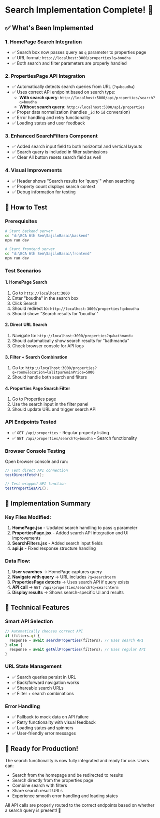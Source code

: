 # Search Implementation Complete! 🎉

## ✅ What's Been Implemented

### 1. **HomePage Search Integration**

- ✅ Search box now passes query as `q` parameter to properties page
- ✅ URL format: `http://localhost:3000/properties?q=boudha`
- ✅ Both search and filter parameters are properly handled

### 2. **PropertiesPage API Integration**

- ✅ Automatically detects search queries from URL (`?q=boudha`)
- ✅ Uses correct API endpoint based on search type:
  - **With search query**: `http://localhost:5000/api/properties/search?q=boudha`
  - **Without search query**: `http://localhost:5000/api/properties`
- ✅ Proper data normalization (handles `_id` to `id` conversion)
- ✅ Error handling and retry functionality
- ✅ Loading states and user feedback

### 3. **Enhanced SearchFilters Component**

- ✅ Added search input field to both horizontal and vertical layouts
- ✅ Search query is included in filter submissions
- ✅ Clear All button resets search field as well

### 4. **Visual Improvements**

- ✅ Header shows "Search results for 'query'" when searching
- ✅ Property count displays search context
- ✅ Debug information for testing

## 🚀 How to Test

### Prerequisites

```bash
# Start backend server
cd "d:\BCA 6th Sem\SajiloBasai\backend"
npm run dev

# Start frontend server
cd "d:\BCA 6th Sem\SajiloBasai\frontend"
npm run dev
```

### Test Scenarios

#### 1. **HomePage Search**

1. Go to `http://localhost:3000`
2. Enter "boudha" in the search box
3. Click Search
4. Should redirect to: `http://localhost:3000/properties?q=boudha`
5. Should show: "Search results for 'boudha'"

#### 2. **Direct URL Search**

1. Navigate to: `http://localhost:3000/properties?q=kathmandu`
2. Should automatically show search results for "kathmandu"
3. Check browser console for API logs

#### 3. **Filter + Search Combination**

1. Go to: `http://localhost:3000/properties?q=room&location=lalitpur&minPrice=5000`
2. Should handle both search and filters

#### 4. **Properties Page Search Filter**

1. Go to Properties page
2. Use the search input in the filter panel
3. Should update URL and trigger search API

### API Endpoints Tested

- ✅ `GET /api/properties` - Regular property listing
- ✅ `GET /api/properties/search?q=boudha` - Search functionality

### Browser Console Testing

Open browser console and run:

```javascript
// Test direct API connection
testDirectFetch();

// Test wrapped API function
testPropertiesAPI();
```

## 🎯 Implementation Summary

### Key Files Modified:

1. **HomePage.jsx** - Updated search handling to pass `q` parameter
2. **PropertiesPage.jsx** - Added search API integration and UI improvements
3. **SearchFilters.jsx** - Added search input fields
4. **api.js** - Fixed response structure handling

### Data Flow:

1. **User searches** → HomePage captures query
2. **Navigate with query** → URL includes `?q=searchterm`
3. **PropertiesPage detects** → Uses search API if query exists
4. **API call** → `GET /api/properties/search?q=searchterm`
5. **Display results** → Shows search-specific UI and results

## 🔧 Technical Features

### Smart API Selection

```javascript
// Automatically chooses correct API
if (filters.q) {
  response = await searchProperties(filters); // Uses search API
} else {
  response = await getAllProperties(filters); // Uses regular API
}
```

### URL State Management

- ✅ Search queries persist in URL
- ✅ Back/forward navigation works
- ✅ Shareable search URLs
- ✅ Filter + search combinations

### Error Handling

- ✅ Fallback to mock data on API failure
- ✅ Retry functionality with visual feedback
- ✅ Loading states and spinners
- ✅ User-friendly error messages

## 🎉 Ready for Production!

The search functionality is now fully integrated and ready for use. Users can:

- Search from the homepage and be redirected to results
- Search directly from the properties page
- Combine search with filters
- Share search result URLs
- Experience smooth error handling and loading states

All API calls are properly routed to the correct endpoints based on whether a search query is present! 🚀
